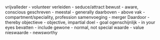 vrijvalleder - volunteer
verleiden - seduce/attract
bewust - aware, conscious
geschreven - 
meestal - generally 
daarboven - above
vak - compartment/speciality, profession
samenvoeging - merger
Daardoor - thereby
objectieve - objective, impartial
doel - goal
ogenschijnlijk - in your eyes
bevatten - include
gewone - normal, not special
waarde - value
nieswaarde - newsworthy